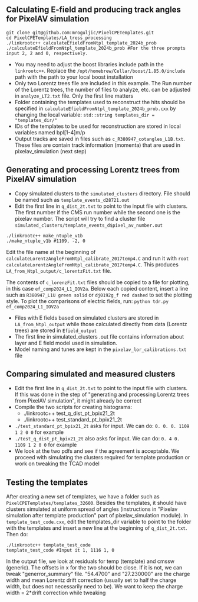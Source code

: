 ## Calculating E-field and producing track angles for PixelAV simulation

```
git clone git@github.com:mroguljic/PixelCPETemplates.git
cd PixelCPETemplates/LA_tress_processing
./linkrootc++ calculateEfieldFromNtpl_template_2024b_prob
./calculateEfieldFromNtpl_template_2024b_prob #For the three prompts input 2, 2 and 0, respectively.
```
* You may need to adjust the boost libraries include path in the `linkrootc++`. Replace the `/opt/homebrew/Cellar/boost/1.85.0/include` path with the path to your local boost installation
* Only two Lorentz trees file are included in this example. The Run number of the Lorentz trees, the number of files to analyze, etc. can be adjusted in `analyze_LT2.txt` file. Only the first line matters
* Folder containing the templates used to reconstruct the hits should be specified in `calculateEfieldFromNtpl_template_2024b_prob.cxx` by changing the local variable: `std::string templates_dir = "templates_dir/"`
* IDs of the templates to be used for reconstruction are stored in local variables named bpl[1-4]m/p
* Output tracks are saved in files such as `c_R380947_cotangles_L1B.txt`. These files are contain track information (momenta) that are used in pixelav_simulation (next step)

## Generating and processing Lorentz trees from PixelAV simulation

* Copy simulated clusters to the `simulated_clusters` directory. File should be named such as `template_events_d28721.out`
* Edit the first line in `q_dist_2t.txt` to point to the input file with clusters. The first number if the CMS run number while the second one is the pixelav number. The script will try to find a cluster file `simulated_clusters/template_events_d$pixel_av_number.out`

```
./linkrootc++ make_ntuple_v1b
./make_ntuple_v1b #1109, -2, 0
```

Edit the file name at the beginning of `calculateLorentzAngleFromNtpl_calibrate_2017temp4.C` and run it with `root calculateLorentzAngleFromNtpl_calibrate_2017temp4.C`. This produces `LA_from_Ntpl_output/c_lorentzFit.txt` file. 

The contents of `c_lorenzFit.txt` files should be copied to a file for plotting, in this case `ef_comp2024_L1_IOV2a`. Below each copied content, insert a line such as `R380947_L1U green solid` or `dj0192g_f red dashed` to set the plotting style. To plot the comparisons of electric fields, run: `python tdr.py ef_comp2024_L1_IOV2a`
* Files with E fields based on simulated clusters are stored in `LA_from_Ntpl_output` while those calculated directly from data (Lorentz trees) are stored in `Efield_output`
* The first line in simulated_clusters .out file contains information about layer and E field model used in simulation.
* Model naming and tunes are kept in the `pixelav_lor_calibrations.txt` file

## Comparing simulated and measured clusters
* Edit the first line in `q_dist_2t.txt` to point to the input file with clusters. If this was done in the step of "generating and processing Lorentz trees from PixelAV simulation", it might already be correct
* Compile the two scripts for creating histograms:
    *  ./linkrootc++ test_q_dist_pt_bpix21_2t
    *  ./linkrootc++ test_standard_pt_bpix21_2t
*  `./test_standard_pt_bpix21_2t` asks for input. We can do: `0. 0. 0. 1109 1 2 0 0` for example
*  `./test_q_dist_pt_bpix21_2t` also asks for input. We can do: `0. 4 0. 1109 1 2 0 0` for example
* We look at the two pdfs and see if the agreement is acceptable. We proceed with simulating the clusters required for template production or work on tweaking the TCAD model

## Testing the templates
After creating a new set of templates, we have a folder such as `PixelCPETemplates/templates_32600`. Besides the templates, it should have clusters simulated at uniform spread of angles (instructions in "Pixelav simulation after template production" part of pixelav_simulation module).
In `template_test_code.cxx`, edit the templates_dir variable to point to the folder with the templates and insert a new line at the beginning of `q_dist_2t.txt`. Then do:
 ```
./linkrootc++ template_test_code
template_test_code #Input it 1, 1116 1, 0
```
In the output file, we look at residuals for temp (template) and cmssw (generic). The offsets in x for the two should be close. If it is not, we can tweak "generror_summary" file. "54.4700" and "27.230000" are the charge width and mean Lorentz drift correction (usually set to half the charge width, but does not necessarily need to be). We want to keep the charge width = 2*drift correction while tweaking



